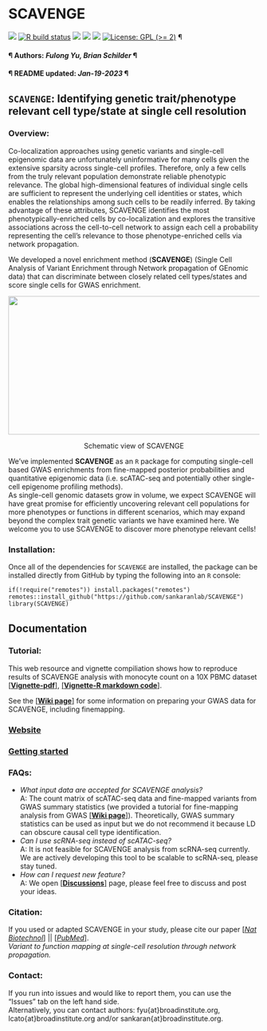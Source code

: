 SCAVENGE
================
[![](https://img.shields.io/badge/devel%20version-1.0.2-black.svg)](https://github.com/sankaranlab/SCAVENGE)
[![R build
status](https://github.com/sankaranlab/SCAVENGE/workflows/rworkflows/badge.svg)](https://github.com/sankaranlab/SCAVENGE/actions)
[![](https://img.shields.io/github/last-commit/sankaranlab/SCAVENGE.svg)](https://github.com/sankaranlab/SCAVENGE/commits/master)
[![](https://img.shields.io/github/languages/code-size/sankaranlab/SCAVENGE.svg)](https://github.com/sankaranlab/SCAVENGE)
[![](https://codecov.io/gh/sankaranlab/SCAVENGE/branch/master/graph/badge.svg)](https://codecov.io/gh/sankaranlab/SCAVENGE)
[![License: GPL (\>=
2)](https://img.shields.io/badge/license-GPL%20(%3E=%202)-blue.svg)](https://cran.r-project.org/web/licenses/GPL%20(%3E=%202))
¶ <h4> ¶ Authors: <i>Fulong Yu, Brian Schilder</i> ¶ </h4>
<h4> ¶ README updated: <i>Jan-19-2023</i> ¶ </h4>

<!-- To modify Package/Title/Description/Authors fields, edit the DESCRIPTION file -->

## `SCAVENGE`: Identifying genetic trait/phenotype relevant cell type/state at single cell resolution

### Overview:

Co-localization approaches using genetic variants and single-cell
epigenomic data are unfortunately uninformative for many cells given the
extensive sparsity across single-cell profiles. Therefore, only a few
cells from the truly relevant population demonstrate reliable phenotypic
relevance. The global high-dimensional features of individual single
cells are sufficient to represent the underlying cell identities or
states, which enables the relationships among such cells to be readily
inferred. By taking advantage of these attributes, SCAVENGE identifies
the most phenotypically-enriched cells by co-localization and explores
the transitive associations across the cell-to-cell network to assign
each cell a probability representing the cell’s relevance to those
phenotype-enriched cells via network propagation.

We developed a novel enrichment method (**SCAVENGE**) (Single Cell
Analysis of Variant Enrichment through Network propagation of GEnomic
data) that can discriminate between closely related cell types/states
and score single cells for GWAS enrichment.

<div align="center">

<img src="image/schematic-view_1.png" width="680" height="278">

</div>

<p align="center">
Schematic view of SCAVENGE
</p>

We’ve implemented **SCAVENGE** as an `R` package for computing
single-cell based GWAS enrichments from fine-mapped posterior
probabilities and quantitative epigenomic data (i.e. scATAC-seq and
potentially other single-cell epigenome profiling methods).  
As single-cell genomic datasets grow in volume, we expect SCAVENGE will
have great promise for efficiently uncovering relevant cell populations
for more phenotypes or functions in different scenarios, which may
expand beyond the complex trait genetic variants we have examined here.
We welcome you to use SCAVENGE to discover more phenotype relevant
cells!

### Installation:

Once all of the dependencies for `SCAVENGE` are installed, the package
can be installed directly from GitHub by typing the following into an
`R` console:

    if(!require("remotes")) install.packages("remotes")
    remotes::install_github("https://github.com/sankaranlab/SCAVENGE")
    library(SCAVENGE)

## Documentation

### Tutorial:

This web resource and vignette compiliation shows how to reproduce
results of SCAVENGE analysis with monocyte count on a 10X PBMC dataset
[\[**Vignette-pdf**\]](doc/SCAVENGE-vignette.pdf), [\[**Vignette-R
markdown code**\]](doc/SCAVENGE-vignette.Rmd).

See the [\[**Wiki
page**\]](https://github.com/sankaranlab/SCAVENGE/wiki) for some
information on preparing your GWAS data for SCAVENGE, including
finemapping.

### [Website](https://sankaranlab.github.io/SCAVENGE)

### [Getting started](https://sankaranlab.github.io/SCAVENGE/articles/SCAVENGE)

### FAQs:

- *What input data are accepted for SCAVENGE analysis?*  
  A: The count matrix of scATAC-seq data and fine-mapped variants from
  GWAS summary statistics (we provided a tutorial for fine-mapping
  analysis from GWAS [\[**Wiki
  page**\]](https://github.com/sankaranlab/SCAVENGE/wiki)).
  Theoretically, GWAS summary statistics can be used as input but we do
  not recommend it because LD can obscure causal cell type
  identification.
- *Can I use scRNA-seq instead of scATAC-seq?*  
  A: It is not feasible for SCAVENGE analysis from scRNA-seq currently.
  We are actively developing this tool to be scalable to scRNA-seq,
  please stay tuned.
- *How can I request new feature?*  
  A: We open
  [\[**Discussions**\]](https://github.com/sankaranlab/SCAVENGE/discussions)
  page, please feel free to discuss and post your ideas.

### Citation:

If you used or adapted SCAVENGE in your study, please cite our paper
[\[*Nat
Biotechnol*\]](https://www.nature.com/articles/s41587-022-01341-y) \|\|
[\[*PubMed*\]](https://pubmed.ncbi.nlm.nih.gov/35668323/).  
*Variant to function mapping at single-cell resolution through network
propagation.*

### Contact:

If you run into issues and would like to report them, you can use the
“Issues” tab on the left hand side.  
Alternatively, you can contact authors: fyu{at}broadinstitute.org,
lcato{at}broadinstitute.org and/or sankaran{at}broadinstitute.org.
